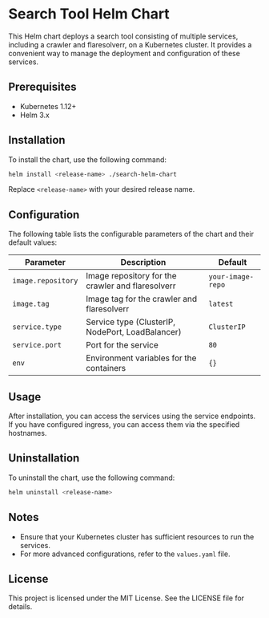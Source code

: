 # Search Tool Helm Chart

This Helm chart deploys a search tool consisting of multiple services, including a crawler and flaresolverr, on a Kubernetes cluster. It provides a convenient way to manage the deployment and configuration of these services.

## Prerequisites

- Kubernetes 1.12+
- Helm 3.x

## Installation

To install the chart, use the following command:

```bash
helm install <release-name> ./search-helm-chart
```

Replace `<release-name>` with your desired release name.

## Configuration

The following table lists the configurable parameters of the chart and their default values:

| Parameter                     | Description                                      | Default                |
|-------------------------------|--------------------------------------------------|------------------------|
| `image.repository`            | Image repository for the crawler and flaresolverr | `your-image-repo`      |
| `image.tag`                   | Image tag for the crawler and flaresolverr      | `latest`               |
| `service.type`                | Service type (ClusterIP, NodePort, LoadBalancer) | `ClusterIP`            |
| `service.port`                | Port for the service                             | `80`                   |
| `env`                         | Environment variables for the containers         | `{}`                   |

## Usage

After installation, you can access the services using the service endpoints. If you have configured ingress, you can access them via the specified hostnames.

## Uninstallation

To uninstall the chart, use the following command:

```bash
helm uninstall <release-name>
```

## Notes

- Ensure that your Kubernetes cluster has sufficient resources to run the services.
- For more advanced configurations, refer to the `values.yaml` file.

## License

This project is licensed under the MIT License. See the LICENSE file for details.